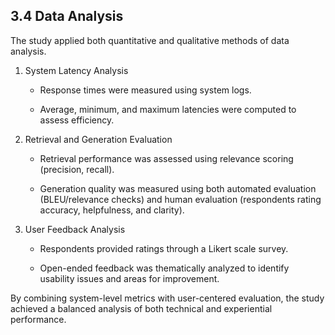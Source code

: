 ## 3.4 Data Analysis

The study applied both quantitative and qualitative methods of data analysis.

1. System Latency Analysis

    - Response times were measured using system logs.

    - Average, minimum, and maximum latencies were computed to assess efficiency.

2. Retrieval and Generation Evaluation

    - Retrieval performance was assessed using relevance scoring (precision, recall).

    - Generation quality was measured using both automated evaluation (BLEU/relevance checks) and human evaluation (respondents rating accuracy, helpfulness, and clarity).

3. User Feedback Analysis

    - Respondents provided ratings through a Likert scale survey.

    - Open-ended feedback was thematically analyzed to identify usability issues and areas for improvement.

By combining system-level metrics with user-centered evaluation, the study achieved a balanced analysis of both technical and experiential performance.